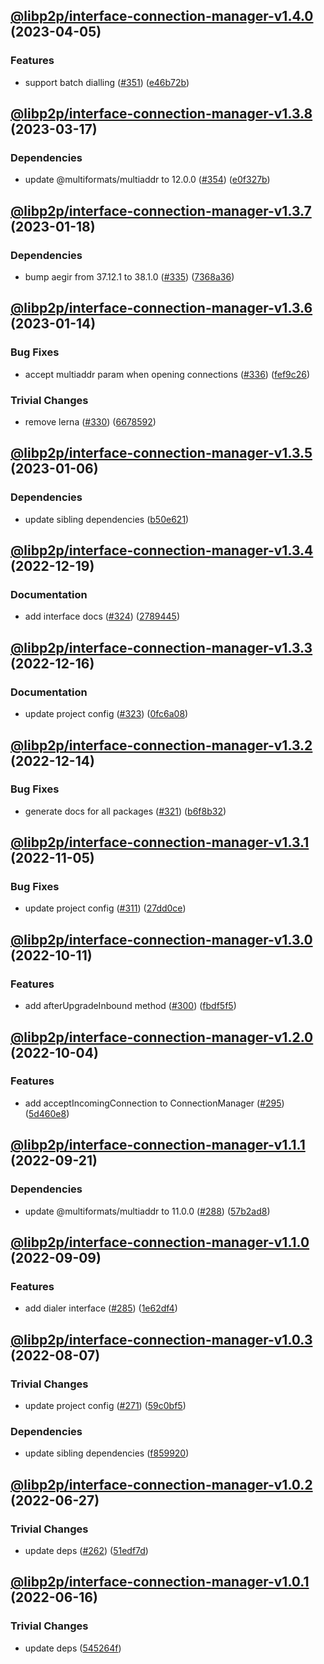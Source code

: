 ## [@libp2p/interface-connection-manager-v1.4.0](https://github.com/libp2p/js-libp2p-interfaces/compare/@libp2p/interface-connection-manager-v1.3.8...@libp2p/interface-connection-manager-v1.4.0) (2023-04-05)


### Features

* support batch dialling ([#351](https://github.com/libp2p/js-libp2p-interfaces/issues/351)) ([e46b72b](https://github.com/libp2p/js-libp2p-interfaces/commit/e46b72b1731ff935a1f0d755cbaf6f3159060ed3))

## [@libp2p/interface-connection-manager-v1.3.8](https://github.com/libp2p/js-libp2p-interfaces/compare/@libp2p/interface-connection-manager-v1.3.7...@libp2p/interface-connection-manager-v1.3.8) (2023-03-17)


### Dependencies

* update @multiformats/multiaddr to 12.0.0 ([#354](https://github.com/libp2p/js-libp2p-interfaces/issues/354)) ([e0f327b](https://github.com/libp2p/js-libp2p-interfaces/commit/e0f327b5d54e240feabadce21a841629d633ec5e))

## [@libp2p/interface-connection-manager-v1.3.7](https://github.com/libp2p/js-libp2p-interfaces/compare/@libp2p/interface-connection-manager-v1.3.6...@libp2p/interface-connection-manager-v1.3.7) (2023-01-18)


### Dependencies

* bump aegir from 37.12.1 to 38.1.0 ([#335](https://github.com/libp2p/js-libp2p-interfaces/issues/335)) ([7368a36](https://github.com/libp2p/js-libp2p-interfaces/commit/7368a363423a08e8fa247dcb76ea13e4cf030d65))

## [@libp2p/interface-connection-manager-v1.3.6](https://github.com/libp2p/js-libp2p-interfaces/compare/@libp2p/interface-connection-manager-v1.3.5...@libp2p/interface-connection-manager-v1.3.6) (2023-01-14)


### Bug Fixes

* accept multiaddr param when opening connections ([#336](https://github.com/libp2p/js-libp2p-interfaces/issues/336)) ([fef9c26](https://github.com/libp2p/js-libp2p-interfaces/commit/fef9c26847cf63cb95f5fcb51ee40cbc679cc6bf))


### Trivial Changes

* remove lerna ([#330](https://github.com/libp2p/js-libp2p-interfaces/issues/330)) ([6678592](https://github.com/libp2p/js-libp2p-interfaces/commit/6678592dd0cf601a2671852f9d2a0aff5dee2b18))

## [@libp2p/interface-connection-manager-v1.3.5](https://github.com/libp2p/js-libp2p-interfaces/compare/@libp2p/interface-connection-manager-v1.3.4...@libp2p/interface-connection-manager-v1.3.5) (2023-01-06)


### Dependencies

* update sibling dependencies ([b50e621](https://github.com/libp2p/js-libp2p-interfaces/commit/b50e621d31a8b32affc3fadb9f97c4883d577f93))

## [@libp2p/interface-connection-manager-v1.3.4](https://github.com/libp2p/js-libp2p-interfaces/compare/@libp2p/interface-connection-manager-v1.3.3...@libp2p/interface-connection-manager-v1.3.4) (2022-12-19)


### Documentation

* add interface docs ([#324](https://github.com/libp2p/js-libp2p-interfaces/issues/324)) ([2789445](https://github.com/libp2p/js-libp2p-interfaces/commit/278944594c24e1a3c4b3624a35680d69166546d7))

## [@libp2p/interface-connection-manager-v1.3.3](https://github.com/libp2p/js-libp2p-interfaces/compare/@libp2p/interface-connection-manager-v1.3.2...@libp2p/interface-connection-manager-v1.3.3) (2022-12-16)


### Documentation

* update project config ([#323](https://github.com/libp2p/js-libp2p-interfaces/issues/323)) ([0fc6a08](https://github.com/libp2p/js-libp2p-interfaces/commit/0fc6a08e9cdcefe361fe325281a3a2a03759ff59))

## [@libp2p/interface-connection-manager-v1.3.2](https://github.com/libp2p/js-libp2p-interfaces/compare/@libp2p/interface-connection-manager-v1.3.1...@libp2p/interface-connection-manager-v1.3.2) (2022-12-14)


### Bug Fixes

* generate docs for all packages ([#321](https://github.com/libp2p/js-libp2p-interfaces/issues/321)) ([b6f8b32](https://github.com/libp2p/js-libp2p-interfaces/commit/b6f8b32a920c15a28fe021e6050e31aaae89d518))

## [@libp2p/interface-connection-manager-v1.3.1](https://github.com/libp2p/js-libp2p-interfaces/compare/@libp2p/interface-connection-manager-v1.3.0...@libp2p/interface-connection-manager-v1.3.1) (2022-11-05)


### Bug Fixes

* update project config ([#311](https://github.com/libp2p/js-libp2p-interfaces/issues/311)) ([27dd0ce](https://github.com/libp2p/js-libp2p-interfaces/commit/27dd0ce3c249892ac69cbb24ddaf0b9f32385e37))

## [@libp2p/interface-connection-manager-v1.3.0](https://github.com/libp2p/js-libp2p-interfaces/compare/@libp2p/interface-connection-manager-v1.2.0...@libp2p/interface-connection-manager-v1.3.0) (2022-10-11)


### Features

* add afterUpgradeInbound method ([#300](https://github.com/libp2p/js-libp2p-interfaces/issues/300)) ([fbdf5f5](https://github.com/libp2p/js-libp2p-interfaces/commit/fbdf5f54277735a26df0a28099eeae9d57159978))

## [@libp2p/interface-connection-manager-v1.2.0](https://github.com/libp2p/js-libp2p-interfaces/compare/@libp2p/interface-connection-manager-v1.1.1...@libp2p/interface-connection-manager-v1.2.0) (2022-10-04)


### Features

* add acceptIncomingConnection to ConnectionManager ([#295](https://github.com/libp2p/js-libp2p-interfaces/issues/295)) ([5d460e8](https://github.com/libp2p/js-libp2p-interfaces/commit/5d460e8815a8b49915da7ffabccc4a8b96a61acc))

## [@libp2p/interface-connection-manager-v1.1.1](https://github.com/libp2p/js-libp2p-interfaces/compare/@libp2p/interface-connection-manager-v1.1.0...@libp2p/interface-connection-manager-v1.1.1) (2022-09-21)


### Dependencies

* update @multiformats/multiaddr to 11.0.0 ([#288](https://github.com/libp2p/js-libp2p-interfaces/issues/288)) ([57b2ad8](https://github.com/libp2p/js-libp2p-interfaces/commit/57b2ad88edfc7807311143791bc49270b1a81eaf))

## [@libp2p/interface-connection-manager-v1.1.0](https://github.com/libp2p/js-libp2p-interfaces/compare/@libp2p/interface-connection-manager-v1.0.3...@libp2p/interface-connection-manager-v1.1.0) (2022-09-09)


### Features

* add dialer interface ([#285](https://github.com/libp2p/js-libp2p-interfaces/issues/285)) ([1e62df4](https://github.com/libp2p/js-libp2p-interfaces/commit/1e62df4f15b45abe62fe8400dbd88866a2bc13cd))

## [@libp2p/interface-connection-manager-v1.0.3](https://github.com/libp2p/js-libp2p-interfaces/compare/@libp2p/interface-connection-manager-v1.0.2...@libp2p/interface-connection-manager-v1.0.3) (2022-08-07)


### Trivial Changes

* update project config ([#271](https://github.com/libp2p/js-libp2p-interfaces/issues/271)) ([59c0bf5](https://github.com/libp2p/js-libp2p-interfaces/commit/59c0bf5e0b05496fca2e4902632b61bb41fad9e9))


### Dependencies

* update sibling dependencies ([f859920](https://github.com/libp2p/js-libp2p-interfaces/commit/f859920423587ae797ac90ccaa3af8bdf60ae549))

## [@libp2p/interface-connection-manager-v1.0.2](https://github.com/libp2p/js-libp2p-interfaces/compare/@libp2p/interface-connection-manager-v1.0.1...@libp2p/interface-connection-manager-v1.0.2) (2022-06-27)


### Trivial Changes

* update deps ([#262](https://github.com/libp2p/js-libp2p-interfaces/issues/262)) ([51edf7d](https://github.com/libp2p/js-libp2p-interfaces/commit/51edf7d9b3765a6f75c915b1483ea345d0133a41))

## [@libp2p/interface-connection-manager-v1.0.1](https://github.com/libp2p/js-libp2p-interfaces/compare/@libp2p/interface-connection-manager-v1.0.0...@libp2p/interface-connection-manager-v1.0.1) (2022-06-16)


### Trivial Changes

* update deps ([545264f](https://github.com/libp2p/js-libp2p-interfaces/commit/545264f87a58394d2a7da77e93f3a596e889238f))
